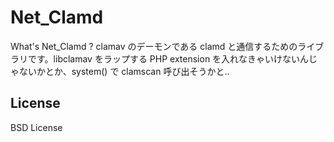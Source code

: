 Net_Clamd
=========

What's Net_Clamd ?
  clamav のデーモンである clamd と通信するためのライブラリです。libclamav をラップする PHP extension を入れなきゃいけないんじゃないかとか、system() で clamscan 呼び出そうかと..

## License
BSD License